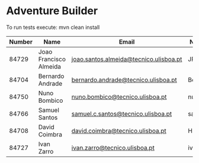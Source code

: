 # Adventure Builder

To run tests execute: mvn clean install

|   Number   |          Name           |            Email                       |   Name GitHUb  | Grupo |
| ---------- | ----------------------- | -------------------------------------- | ---------------| ----- |
|   84729    | Joao Francisco Almeida  | joao.santos.almeida@tecnico.ulisboa.pt |   JFMSAlmeida  |   4   |
|   84704    |     Bernardo Andrade    | bernardo.andrade@tecnico.ulisboa.pt    |    Berhart     |   4   |
|   84750    |     Nuno Bombico        | nuno.bombico@tecnico.ulisboa.pt        |  nunoBombico1  |   4   |
|   84766    |     Samuel Santos       | samuel.c.santos@tecnico.ulisboa.pt     |  santos-samuel |   4   |
|   84708    |     David Coimbra       | david.coimbra@tecnico.ulisboa.pt       |  HiveMindize   |   4   |
|   84727    |     Ivan Zarro          | ivan.zarro@tecnico.ulisboa.pt          |   ivancivel    |   4   |

